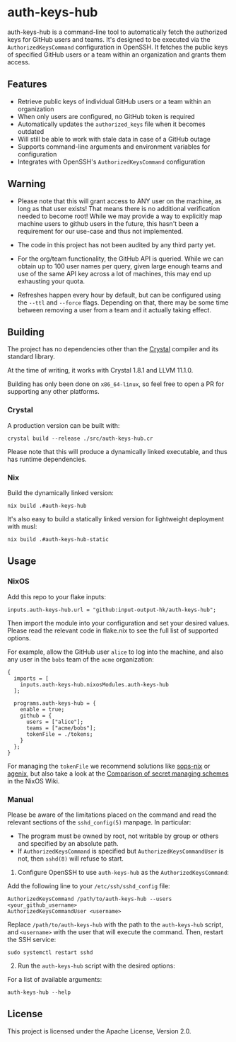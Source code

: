 # auth-keys-hub


auth-keys-hub is a command-line tool to automatically fetch the authorized keys
for GitHub users and teams. It's designed to be executed via the
`AuthorizedKeysCommand` configuration in OpenSSH. It fetches the public keys of
specified GitHub users or a team within an organization and grants them access.

## Features

- Retrieve public keys of individual GitHub users or a team within an organization
- When only users are configured, no GitHub token is required
- Automatically updates the `authorized_keys` file when it becomes outdated
- Will still be able to work with stale data in case of a GitHub outage
- Supports command-line arguments and environment variables for configuration
- Integrates with OpenSSH's `AuthorizedKeysCommand` configuration

## Warning

* Please note that this will grant access to ANY user on the machine, as long as that user exists!
  That means there is no additional verification needed to become root!
  While we may provide a way to explicitly map machine users to github users in the future,
  this hasn't been a requirement for our use-case and thus not implemented.

* The code in this project has not been audited by any third party yet.

* For the org/team functionality, the GitHub API is queried.
  While we can obtain up to 100 user names per query, given large enough teams and
  use of the same API key across a lot of machines, this may end up exhausting your quota.

* Refreshes happen every hour by default, but can be configured using the `--ttl` and `--force` flags.
  Depending on that, there may be some time between removing a user from a team and it actually taking effect.

## Building

The project has no dependencies other than the
[Crystal](https://crystal-lang.org/) compiler and its standard library.

At the time of writing, it works with Crystal 1.8.1 and LLVM 11.1.0.

Building has only been done on `x86_64-linux`, so feel free to open a PR for
supporting any other platforms.

### Crystal

A production version can be built with:

    crystal build --release ./src/auth-keys-hub.cr

Please note that this will produce a dynamically linked executable, and thus has runtime dependencies.

### Nix

Build the dynamically linked version:

    nix build .#auth-keys-hub

It's also easy to build a statically linked version for lightweight deployment with musl:

    nix build .#auth-keys-hub-static

## Usage

### NixOS

Add this repo to your flake inputs:

    inputs.auth-keys-hub.url = "github:input-output-hk/auth-keys-hub";

Then import the module into your configuration and set your desired values.
Please read the relevant code in flake.nix to see the full list of supported options.

For example, allow the GitHub user `alice` to log into the machine,
and also any user in the `bobs` team of the `acme` organization:

    {
      imports = [
        inputs.auth-keys-hub.nixosModules.auth-keys-hub
      ];

      programs.auth-keys-hub = {
        enable = true;
        github = {
          users = ["alice"];
          teams = ["acme/bobs"];  
          tokenFile = ./tokens;
        }
      };
    }

For managing the `tokenFile` we recommend solutions like
[sops-nix](https://github.com/Mic92/sops-nix) or
[agenix](https://github.com/ryantm/agenix), but also take a look at the
[Comparison of secret managing schemes](https://nixos.wiki/wiki/Comparison_of_secret_managing_schemes)
in the NixOS Wiki.

### Manual

Please be aware of the limitations placed on the command and read the relevant
sections of the `sshd_config(5)` manpage. In particular:

  * The program must be owned by root, not writable by group or others and specified by an absolute path.
  * If `AuthorizedKeysCommand` is specified but `AuthorizedKeysCommandUser` is not, then `sshd(8)` will refuse to start.

1. Configure OpenSSH to use `auth-keys-hub` as the `AuthorizedKeysCommand`:

Add the following line to your `/etc/ssh/sshd_config` file:

    AuthorizedKeysCommand /path/to/auth-keys-hub --users <your_github_username>
    AuthorizedKeysCommandUser <username>

Replace `/path/to/auth-keys-hub` with the path to the
`auth-keys-hub` script, and `<username>` with the user that will
execute the command. Then, restart the SSH service:

    sudo systemctl restart sshd

2. Run the `auth-keys-hub` script with the desired options:

For a list of available arguments:

    auth-keys-hub --help

## License

This project is licensed under the Apache License, Version 2.0.
